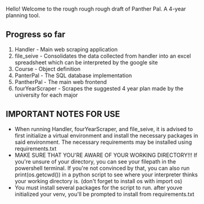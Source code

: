 Hello! Welcome to the rough rough rough draft of Panther Pal. A 4-year planning tool.

## Progress so far ##

1) Handler - Main web scraping application
2) file_seive - Consolidates the data collected from handler into an excel spreadsheet which can be interpreted by the google site
3) Course - Object definition
4) PanterPal - The SQL database implementation
5) PantherPal - The main web frontend
6) fourYearScraper - Scrapes the suggested 4 year plan made by the university for each major

## IMPORTANT NOTES FOR USE ##

- When running Handler, fourYearScraper, and file_seive, it is advised to first initialize a virtual environment and install the necessary packages in said environment. The necessary requirements may be installed using requirements.txt
- MAKE SURE THAT YOU'RE AWARE OF YOUR WORKING DIRECTORY!!! If you're unsure of your directory, you can see your filepath in the powershell terminal. If you're not convinced by that, you can also run print(os.getcwd()) in a python script to see where your interpreter thinks your working directory is. (don't forget to install os with import os)
- You must install several packages for the script to run. after youve initialized your venv, you'll be prompted to install from requirements.txt
